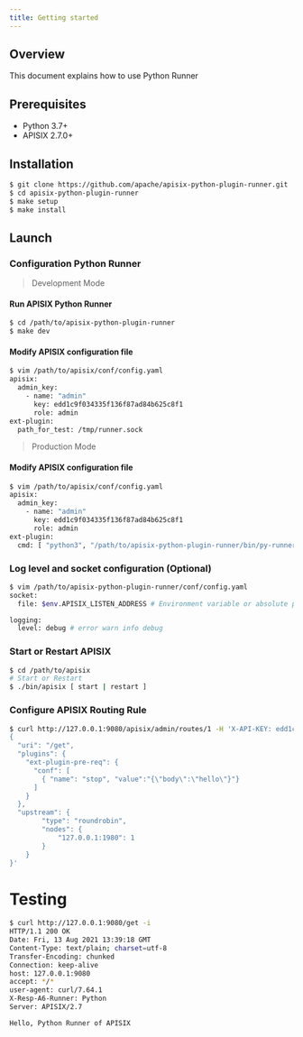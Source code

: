 ```yaml
---
title: Getting started
---
```


<!--
#
# Licensed to the Apache Software Foundation (ASF) under one or more
# contributor license agreements.  See the NOTICE file distributed with
# this work for additional information regarding copyright ownership.
# The ASF licenses this file to You under the Apache License, Version 2.0
# (the "License"); you may not use this file except in compliance with
# the License.  You may obtain a copy of the License at
#
#     http://www.apache.org/licenses/LICENSE-2.0
#
# Unless required by applicable law or agreed to in writing, software
# distributed under the License is distributed on an "AS IS" BASIS,
# WITHOUT WARRANTIES OR CONDITIONS OF ANY KIND, either express or implied.
# See the License for the specific language governing permissions and
# limitations under the License.
#
-->

## Overview
This document explains how to use Python Runner

## Prerequisites

* Python 3.7+
* APISIX 2.7.0+


## Installation

```bash
$ git clone https://github.com/apache/apisix-python-plugin-runner.git
$ cd apisix-python-plugin-runner
$ make setup
$ make install
```

## Launch

### Configuration Python Runner

> Development Mode

#### Run APISIX Python Runner
```bash
$ cd /path/to/apisix-python-plugin-runner
$ make dev
```

#### Modify APISIX configuration file
```bash
$ vim /path/to/apisix/conf/config.yaml
apisix:
  admin_key:
    - name: "admin"
      key: edd1c9f034335f136f87ad84b625c8f1
      role: admin
ext-plugin:
  path_for_test: /tmp/runner.sock
```

> Production Mode

#### Modify APISIX configuration file
```bash
$ vim /path/to/apisix/conf/config.yaml
apisix:
  admin_key:
    - name: "admin"
      key: edd1c9f034335f136f87ad84b625c8f1
      role: admin
ext-plugin:
  cmd: [ "python3", "/path/to/apisix-python-plugin-runner/bin/py-runner", "start" ]
```

### Log level and socket configuration (Optional)

```bash
$ vim /path/to/apisix-python-plugin-runner/conf/config.yaml
socket:
  file: $env.APISIX_LISTEN_ADDRESS # Environment variable or absolute path

logging:
  level: debug # error warn info debug
```

### Start or Restart APISIX
```bash
$ cd /path/to/apisix
# Start or Restart
$ ./bin/apisix [ start | restart ]
```

### Configure APISIX Routing Rule
```bash
$ curl http://127.0.0.1:9080/apisix/admin/routes/1 -H 'X-API-KEY: edd1c9f034335f136f87ad84b625c8f1' -X PUT -d '
{
  "uri": "/get",
  "plugins": {
    "ext-plugin-pre-req": {
      "conf": [
        { "name": "stop", "value":"{\"body\":\"hello\"}"}
      ]
    }
  },
  "upstream": {
        "type": "roundrobin",
        "nodes": {
            "127.0.0.1:1980": 1
        }
    }
}'
```


# Testing
```bash
$ curl http://127.0.0.1:9080/get -i
HTTP/1.1 200 OK
Date: Fri, 13 Aug 2021 13:39:18 GMT
Content-Type: text/plain; charset=utf-8
Transfer-Encoding: chunked
Connection: keep-alive
host: 127.0.0.1:9080
accept: */*
user-agent: curl/7.64.1
X-Resp-A6-Runner: Python
Server: APISIX/2.7

Hello, Python Runner of APISIX
```
